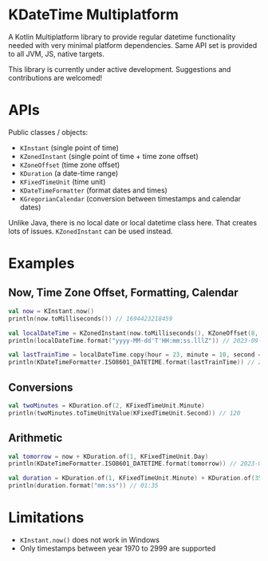 # KDateTime Multiplatform

A Kotlin Multiplatform library to provide regular datetime functionality needed with very minimal platform dependencies. Same API set is provided to all JVM, JS, native targets.

This library is currently under active development. Suggestions and contributions are welcomed!

# APIs

Public classes / objects:
- `KInstant` (single point of time)
- `KZonedInstant` (single point of time + time zone offset)
- `KZoneOffset` (time zone offset)
- `KDuration` (a date-time range)
- `KFixedTimeUnit` (time unit)
- `KDateTimeFormatter` (format dates and times)
- `KGregorianCalendar` (conversion between timestamps and calendar dates)

Unlike Java, there is no local date or local datetime class here. That creates lots of issues. `KZonedInstant` can be used instead.

# Examples

## Now, Time Zone Offset, Formatting, Calendar
```kotlin
val now = KInstant.now()
println(now.toMilliseconds()) // 1694423218459

val localDateTime = KZonedInstant(now.toMilliseconds(), KZoneOffset(8, 0))
println(localDateTime.format("yyyy-MM-dd'T'HH:mm:ss.lllZ")) // 2023-09-11T17:06:58.459+08:00

val lastTrainTime = localDateTime.copy(hour = 23, minute = 10, second = 0, millisecond = 0)
println(KDateTimeFormatter.ISO8601_DATETIME.format(lastTrainTime)) // 2023-09-11T23:10:00+08:00
```

## Conversions
```kotlin
val twoMinutes = KDuration.of(2, KFixedTimeUnit.Minute)
println(twoMinutes.toTimeUnitValue(KFixedTimeUnit.Second)) // 120
```

## Arithmetic
```kotlin
val tomorrow = now + KDuration.of(1, KFixedTimeUnit.Day)
println(KDateTimeFormatter.ISO8601_DATETIME.format(tomorrow)) // 2023-09-12T09:06:58Z

val duration = KDuration.of(1, KFixedTimeUnit.Minute) + KDuration.of(35, KFixedTimeUnit.Second)
println(duration.format("mm:ss")) // 01:35
```

# Limitations

- `KInstant.now()` does not work in Windows
- Only timestamps between year 1970 to 2999 are supported
